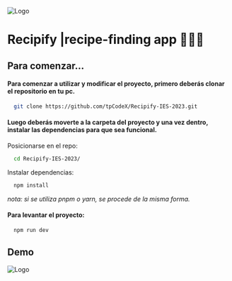 
![Logo](https://i.ibb.co/KNXvgVM/recipifylogo.png)


# Recipify |recipe-finding app 👨🏻‍🍳



## Para comenzar...

#### Para comenzar a utilizar y modificar el proyecto, primero deberás clonar el repositorio en tu pc.

```bash
  git clone https://github.com/tpCodeX/Recipify-IES-2023.git
```

#### Luego deberás moverte a la carpeta del proyecto y una vez dentro, instalar las dependencias para que sea funcional. 

Posicionarse en el repo:
```bash
  cd Recipify-IES-2023/
```
Instalar dependencias:
```bash
  npm install
```
*nota: si se utiliza pnpm o yarn, se procede de la misma forma.*

#### Para levantar el proyecto:
```bash
  npm run dev
```



## Demo
![Logo](https://i.ibb.co/KNXvgVM/recipifylogo.png)



